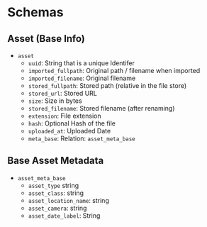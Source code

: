 # Schemas

## Asset (Base Info)
- `asset` 
    - `uuid`: String that is  a unique Identifer
    - `imported_fullpath`: Original path / filename when imported
    - `imported_filename`: Original filename
    - `stored_fullpath`: Stored path (relative in the file store)
    - `stored_url`: Stored URL
    - `size`: Size in bytes
    - `stored_filename`: Stored filename (after renaming)
    - `extension`: File extension
    - `hash`: Optional<String> Hash of the file 
    - `uploaded_at`: Uploaded Date
    - `meta_base`: Relation: `asset_meta_base`


## Base Asset Metadata
- `asset_meta_base`
    - `asset_type` string
    - `asset_class`: string
    - `asset_location_name`: string
    - `asset_camera`: string
    - `asset_date_label`: String
